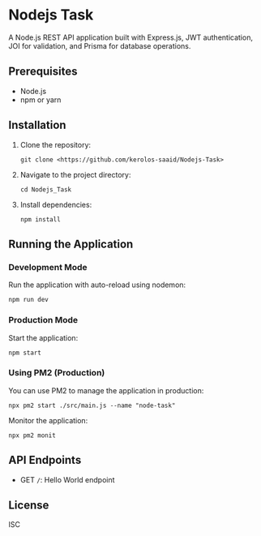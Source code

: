 # Nodejs Task

A Node.js REST API application built with Express.js, JWT authentication, JOI for validation, and Prisma for database operations.


## Prerequisites

- Node.js
- npm or yarn

## Installation

1. Clone the repository:
   ```
   git clone <https://github.com/kerolos-saaid/Nodejs-Task>
   ```

2. Navigate to the project directory:
   ```
   cd Nodejs_Task
   ```

3. Install dependencies:
   ```
   npm install
   ```

## Running the Application

### Development Mode

Run the application with auto-reload using nodemon:

```
npm run dev
```

### Production Mode

Start the application:

```
npm start
```

### Using PM2 (Production)

You can use PM2 to manage the application in production:

```
npx pm2 start ./src/main.js --name "node-task"
```

Monitor the application:

```
npx pm2 monit
```

## API Endpoints

- GET `/`: Hello World endpoint

## License

ISC
